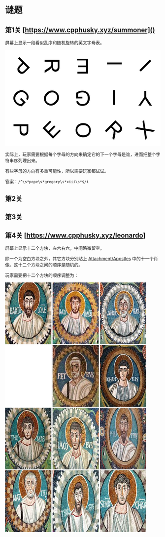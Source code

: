# 谜题

<!-- > 注：实际的历史环境中会出现拉丁文等语种。出于方便玩家的目的，我们规定，本次解谜的所有题目都限定中文和英文，不会在拉丁文等方面难为玩家；至于其它语言，均会翻译成中/英文。 -->

## 第1关 [https://www.cpphusky.xyz/summoner]()

屏幕上显示一段看似乱序和随机旋转的英文字母表。

![Puzzle1.png](Attachment/Puzzle1.png)

实际上，玩家需要根据毎个字母的方向来确定它的下一个字母是谁，进而把整个字符串序列理出来。

有些字母的方向有多重可能性，所以需要玩家都试试。

答案：`/^\s*pope\s*gregory\s*xiii\s*$/i`

## 第2关

## 第3关

## 第4关 [https://www.cpphusky.xyz/leonardo]

屏幕上显示十二个方块，左六右六，中间略微留空。

除一个为空白方块之外，其它方块分别贴上 [Attachment/Apostles](Attachment/Apostles) 中的十一个肖像。这十二个方块之间的顺序是随机的。

玩家需要把十二个方块的顺序调整为：

![01_BARTO_LOME](Attachment/Apostles/01_BARTO_LOME.jpg) ![02_IACO_BVSAL.jpg](Attachment/Apostles/02_IACO_BVSAL.jpg) ![03_ANDR_EAS](Attachment/Apostles/03_ANDR_EAS.jpg) ![04_Judas.jpg](Attachment/Apostles/04_Judas.jpg) ![05_PET_RVS](Attachment/Apostles/05_PET_RVS.jpg) ![06_IOHAN_NIS](Attachment/Apostles/06_IOHAN_NIS.jpg) ![07_THO_MAS](Attachment/Apostles/07_THO_MAS.jpg) ![08_IACO_BVS](Attachment/Apostles/08_IACO_BVS.jpg) ![09_PHILI_PPVS](Attachment/Apostles/09_PHILI_PPVS.jpg) ![10_MAT_THEVS](Attachment/Apostles/10_MAT_THEVS.jpg) ![11_THAD_DEVS](Attachment/Apostles/11_THAD_DEVS.jpg) ![12_SIMO_CHAN](Attachment/Apostles/12_SIMO_CHAN.jpg)
